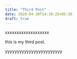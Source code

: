```yaml
---
title: "Third Post"
date: 2020-04-30T14:39:25+05:30
draft: true
---
```


xxxxxxxxxxxxxxxxxxx

this is my third post.

yyyyyyyyyyyyyyyyyyyyyyyy
